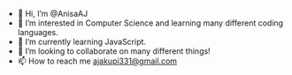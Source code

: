 - 👋 Hi, I’m @AnisaAJ
- 👀 I’m interested in Computer Science and learning many different coding languages. 
- 🌱 I’m currently learning JavaScript.
- 💞️ I’m looking to collaborate on many different things!
- 📫 How to reach me ajakupi331@gmail.com

<!---
AnisaAJ/AnisaAJ is a ✨ special ✨ repository because its `README.md` (this file) appears on your GitHub profile.
You can click the Preview link to take a look at your changes.
--->
